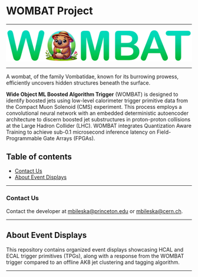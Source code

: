 # WOMBAT Project
---
![logo](assets/WOMBATlogoMini.png)

---
A wombat, of the family Vombatidae, known for its burrowing prowess, efficiently uncovers hidden structures beneath the surface. 

**Wide Object ML Boosted Algorithm Trigger** (WOMBAT) is designed to identify boosted jets using low-level calorimeter trigger primitive data from the Compact Muon Solenoid (CMS) experiment. This process employs a convolutional neural network with an embedded deterministic autoencoder architecture to discern boosted jet substructures in proton-proton collisions at the Large Hadron Collider (LHC). WOMBAT integrates Quantization Aware Training to achieve sub-0.1 microsecond inference latency on Field-Programmable Gate Arrays (FPGAs).

## Table of contents
  - [Contact Us](#Contact-Us)
  - [About Event Displays](#About-Event-Displays)
---

### Contact Us

Contact the developer at [mbileska@princeton.edu](mailto:mbileska@princeton.edu) or [mbileska@cern.ch](mailto:mbileska@cern.ch). 

---
## About Event Displays


This repository contains organized event displays showcasing HCAL and ECAL trigger primitives (TPGs), along with a response from the WOMBAT trigger compared to an offline AK8 jet clustering and tagging algorithm.

---
